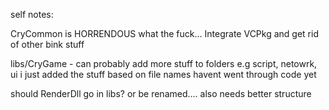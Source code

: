 self notes:

CryCommon is HORRENDOUS what the fuck...
Integrate VCPkg and get rid of other bink stuff

libs/CryGame - can probably add more stuff to folders e.g script, netowrk, ui i just added the stuff based on file names havent went through code yet

should RenderDll go in libs? or be renamed.... also needs better structure